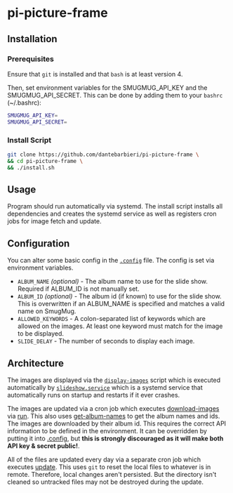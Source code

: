 # pi-picture-frame

## Installation

### Prerequisites

Ensure that `git` is installed and that `bash` is at least version 4.

Then, set environment variables for the SMUGMUG_API_KEY and the SMUGMUG_API_SECRET. This can be done by adding them to your `bashrc` (~/.bashrc):
```sh
SMUGMUG_API_KEY=
SMUGMUG_API_SECRET=
```

### Install Script

```sh
git clone https://github.com/dantebarbieri/pi-picture-frame \
&& cd pi-picture-frame \
&& ./install.sh
```

## Usage

Program should run automatically via systemd. The install script installs all dependencies and creates the systemd service as well as registers cron jobs for image fetch and update.

## Configuration

You can alter some basic config in the [`.config`](./.config) file. The config is set via environment variables.
- `ALBUM_NAME` *(optional)* - The album name to use for the slide show. Required if ALBUM_ID is not manually set.
- `ALBUM_ID` *(optional)* - The album id (if known) to use for the slide show. This is overwritten if an ALBUM_NAME is specified and matches a valid name on SmugMug.
- `ALLOWED_KEYWORDS` - A colon-separated list of keywords which are allowed on the images. At least one keyword must match for the image to be displayed.
- `SLIDE_DELAY` - The number of seconds to display each image.

## Architecture
The images are displayed via the [`display-images`](./display-images.sh) script which is executed automatically by [`slideshow.service`](./slideshow.service) which is a systemd service that automatically runs on startup and restarts if it ever crashes.

The images are updated via a cron job which executes [download-images](./download-images.sh) via [run](./run.sh). This also uses [get-album-names](./get-album-names.sh) to get the album names and ids. The images are downloaded by their album id. This requires the correct API information to be defined in the environment. It can be overridden by putting it into [.config](./.config), but **this is strongly discouraged as it will make both API key & secret public!**.

All of the files are updated every day via a separate cron job which executes [update](./update.sh). This uses `git` to reset the local files to whatever is in remote. Therefore, local changes aren't persisted. But the directory isn't cleaned so untracked files may not be destroyed during the update.
